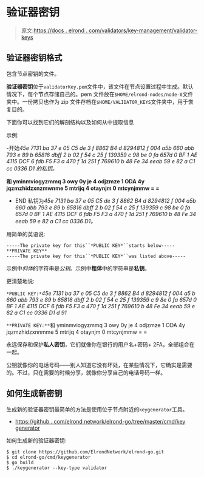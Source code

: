 # 验证器密钥

> 原文:[https://docs . elrond . com/validators/key-management/validator-keys](https://docs.elrond.com/validators/key-management/validator-keys)

 ## 验证器密钥格式

包含节点密钥的文件。

**验证器密钥**位于`validatorKey.pem`文件中，该文件在节点设置过程中生成。默认情况下，每个节点存储自己的。pem 文件放在`$HOME/elrond-nodes/node-0`文件夹中。一份拷贝也作为 zip 文件存档在`$HOME/VALIDATOR_KEYS`文件夹中，用于恢复目的。

下面你可以找到它们的解剖结构以及如何从中提取信息

示例:

-开始*45e 7131 ba 37 e 05 C5 de 3 f 8862 B4 d 8294812 f 004 a5b 660 abb 793 e 89 b 65816 dbff 2 b 02 f 54 c 25 f 139359 c 98 be 0 fa 657d 0 BF 1 AE 4115 DCF 6 fdb F5 F3 a 470 f 1d 251 f 769610 b 48 Fe 34 eeab 59 e 82 a C1 cc 0336 D1 的私钥。*

**和 yminmviogyzmmq 3 owy 0y je 4 odjzmze 1 ODA 4y jqzmzhidzxnzmwnme 5 mtrijq 4 otaynjm 0 mtcynjmmw = =**

- END 私钥为*45e 7131 ba 37 e 05 C5 de 3 f 8862 B4 d 8294812 f 004 a5b 660 abb 793 e 89 b 65816 dbff 2 b 02 f 54 c 25 f 139359 c 98 be 0 fa 657d 0 BF 1 AE 4115 DCF 6 fdb F5 F3 a 470 f 1d 251 f 769610 b 48 Fe 34 eeab 59 e 82 a C1 cc 0336 D1。*

用简单的英语说:

```
-----The private key for this``*PUBLIC KEY*``starts below-----
**PRIVATE KEY**
-----The private key for this``*PUBLIC KEY*``was listed above----- 
```

示例中*斜体*的字符串是*公钥*。示例中**粗体**中的字符串是**私钥**。

更清楚地说:

`*PUBLIC KEY:*`*45e 7131 ba 37 e 05 C5 de 3 f 8862 B4 d 8294812 f 004 a5 b 660 abb 793 e 89 b 65816 dbff 2 b 02 f 54 c 25 f 139359 c 9 8e 0 fa 657d 0 BF 1 AE 4115 DCF 6 fdb F5 F3 a 470 f 1d 251 f 769610 b 48 Fe 34 eeab 59 e 82 a C1 cc 0336 D1 d 91*

`**PRIVATE KEY:**`和 yminmviogyzmmq 3 owy 0y je 4 odjzmze 1 ODA 4y jqzmzhidzxnnmme 5 mtrijq 4 otaynjm 0 mtcynjmmw = =

永远保存和保护**私人密钥**，它们就像你在银行的用户名+密码+ 2FA，全部组合在一起。

公钥就像你的电话号码——别人知道它没有坏处，在某些情况下，它确实是需要的。不过，只在需要的时候分享，就像你分享自己的电话号码一样。

## 如何生成新密钥

生成新的验证器密钥最简单的方法是使用位于节点附近的`keygenerator`工具。

*   [https://github . com/elrond network/elrond-go/tree/master/cmd/key generator](https://github.com/ElrondNetwork/elrond-go/tree/master/cmd/keygenerator)

如何生成新的验证器密钥:

```
$ git clone https://github.com/ElrondNetwork/elrond-go.git
$ cd elrond-go/cmd/keygenerator
$ go build
$ ./keygenerator --key-type validator 
```